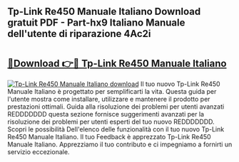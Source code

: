 ## Tp-Link Re450 Manuale Italiano Download gratuit PDF - Part-hx9 Italiano Manuale dell'utente di riparazione 4Ac2i

# <h2><a href="http://dfdxpo.blite.top/?on=Tp-Link+Re450+Manuale+Italiano">🔗Download 👉🔴 Tp-Link Re450 Manuale Italiano</a></h2>

[![Tp-Link Re450 Manuale Italiano download](https://i.imgur.com/lujVjoI.png)](http://dfdxpo.blite.top/?on=Tp-Link+Re450+Manuale+Italiano)
Il tuo nuovo Tp-Link Re450 Manuale Italiano è progettato per semplificarti la vita. Questa guida per l'utente mostra come installare, utilizzare e mantenere il prodotto per prestazioni ottimali. Guida alla risoluzione dei problemi per utenti avanzati REDDDDDDD questa sezione fornisce suggerimenti avanzati per la risoluzione dei problemi per utenti esperti del tuo nuovo REDDDDDDD. Scopri le possibilità Dell'elenco delle funzionalità con il tuo nuovo Tp-Link Re450 Manuale Italiano. Il tuo Feedback è apprezzato Tp-Link Re450 Manuale Italiano. Apprezziamo il tuo contributo e ci impegniamo a fornirti un servizio eccezionale.
